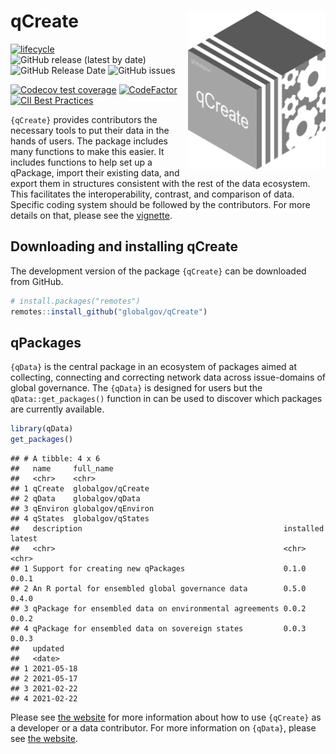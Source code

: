 
# qCreate <img src="man/figures/qcreatelogo.png" align="right" width="220"/>

<!-- badges: start -->

[![lifecycle](https://img.shields.io/badge/lifecycle-experimental-orange.svg)](https://www.tidyverse.org/lifecycle/#experimental)
![GitHub release (latest by
date)](https://img.shields.io/github/v/release/globalgov/qCreate)
![GitHub Release
Date](https://img.shields.io/github/release-date/globalgov/qCreate)
![GitHub
issues](https://img.shields.io/github/issues-raw/globalgov/qCreate)
<!-- [![HitCount](http://hits.dwyl.com/globalgov/qData.svg)](http://hits.dwyl.com/globalgov/qData) -->
[![Codecov test
coverage](https://codecov.io/gh/globalgov/qCreate/branch/main/graph/badge.svg)](https://codecov.io/gh/globalgov/qCreate?branch=main)
[![CodeFactor](https://www.codefactor.io/repository/github/globalgov/qCreate/badge)](https://www.codefactor.io/repository/github/globalgov/qCreate)
[![CII Best
Practices](https://bestpractices.coreinfrastructure.org/projects/4867/badge)](https://bestpractices.coreinfrastructure.org/projects/4867)
<!-- ![GitHub All Releases](https://img.shields.io/github/downloads/jhollway/roctopus/total) -->
<!-- badges: end -->

`{qCreate}` provides contributors the necessary tools to put their data
in the hands of users. The package includes many functions to make this
easier. It includes functions to help set up a qPackage, import their
existing data, and export them in structures consistent with the rest of
the data ecosystem. This facilitates the interoperability, contrast, and
comparison of data. Specific coding system should be followed by the
contributors. For more details on that, please see the
[vignette](https://globalgov.github.io/qCreate/articles/developer.html).

## Downloading and installing qCreate

The development version of the package `{qCreate}` can be downloaded
from GitHub.

``` r
# install.packages("remotes")
remotes::install_github("globalgov/qCreate")
```

## qPackages

`{qData}` is the central package in an ecosystem of packages aimed at
collecting, connecting and correcting network data across issue-domains
of global governance. The `{qData}` is designed for users but the
`qData::get_packages()` function in can be used to discover which
packages are currently available.

``` r
library(qData)
get_packages()
```

    ## # A tibble: 4 x 6
    ##   name     full_name         
    ##   <chr>    <chr>             
    ## 1 qCreate  globalgov/qCreate 
    ## 2 qData    globalgov/qData   
    ## 3 qEnviron globalgov/qEnviron
    ## 4 qStates  globalgov/qStates 
    ##   description                                             installed latest
    ##   <chr>                                                   <chr>     <chr> 
    ## 1 Support for creating new qPackages                      0.1.0     0.0.1 
    ## 2 An R portal for ensembled global governance data        0.5.0     0.4.0 
    ## 3 qPackage for ensembled data on environmental agreements 0.0.2     0.0.2 
    ## 4 qPackage for ensembled data on sovereign states         0.0.3     0.0.3 
    ##   updated   
    ##   <date>    
    ## 1 2021-05-18
    ## 2 2021-05-17
    ## 3 2021-02-22
    ## 4 2021-02-22

Please see [the website](https://globalgov.github.io/qCreate/) for more
information about how to use `{qCreate}` as a developer or a data
contributor. For more information on `{qData}`, please see [the
website](https://globalgov.github.io/qData/).
